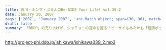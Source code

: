 ```yaml
---
title: 石川・ホンマ・ぶるんのBe-SIDE Your Life! vol.39-2
date: January 30, 2007
tags: ['2007', 'January 2007', '<re.Match object; span=(30, 36), match='vol.39'>']
draft: false
summary: 「DDDP」の売り上げが、シャチョーの運命を握る！ビーサイもあたかも「経済ポッドキャスト」の様相を呈してきましたが・・・二本目はいたって、コーナーを中心にしたほのぼの展開なのですよ．．．NAMAE
---
```


http://project-phi.ddo.jp/ishikawa/ishikawa039_2.mp3
